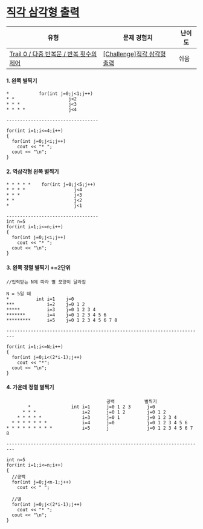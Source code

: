 # [직각 삼각형 출력](https://www.codetree.ai/trails/complete/curated-cards/nl-pre-dependent-loops-2)

|유형|문제 경험치|난이도|
|---|---|---|
|[Trail 0 / 다중 반복문 / 반복 횟수의 제어](https://www.codetree.ai/trail-info/codetree-101/)|[[Challenge]직각 삼각형 출력](https://www.codetree.ai/trails/complete/curated-cards/nl-pre-dependent-loops-2/)|쉬움|


#### 1. 왼쪽 별찍기
```
*           for(int j=0;j<1;j++)
* *                    j<2
* * *                  j<3
* * * *                j<4

----------------------------------

for(int i=1;i<=4;i++)
{
  for(int j=0;j<i;j++)
    cout << "* ";
  cout << "\n";
}
```

#### 2. 역삼각형 왼쪽 별찍기
```
* * * * *    for(int j=0;j<5;j++)
* * * *                  j<4
* * *                    j<3
* *                      j<2
*                        j<1

----------------------------------
int n=5
for(int i=1;i<=n;i++)
{
  for(int j=0;j<i;j++)
    cout << "* ";
  cout << "\n";
}
```
#### 3. 왼쪽 정렬 별찍기 +=2단위
```
//입력받는 N에 따라 별 모양이 달라짐

N = 5일 때
*          int i=1    j=0
***            i=2    j=0 1 2
*****          i=3    j=0 1 2 3 4 
*******        i=4    j=0 1 2 3 4 5 6
*********      i=5    j=0 1 2 3 4 5 6 7 8

-------------------------------------------------------------------------

for(int i=1;i<=N;i++)
{
  for(int j=0;i<(2*i-1);j++)
    cout << "*";
  cout << "\n";
}
```


#### 4. 가운데 정렬 별찍기
```
                                     공백           별찍기
        *               int i=1      j=0 1 2 3      j=0
      * * *                 i=2      j=0 1 2        j=0 1 2
    * * * * *               i=3      j=0 1          j=0 1 2 3 4
  * * * * * * *             i=4      j=0            j=0 1 2 3 4 5 6
* * * * * * * * *           i=5      j              j=0 1 2 3 4 5 6 7 8

-------------------------------------------------------------------------

int n=5
for(int i=1;i<=n;i++)
{
  //공백
  for(int j=0;j<n-1;j++)
    cout << " ";

  //별
  for(int j=0;j<(2*i-1);j++)
    cout << "* ";
  cout << "\n";
}
```

